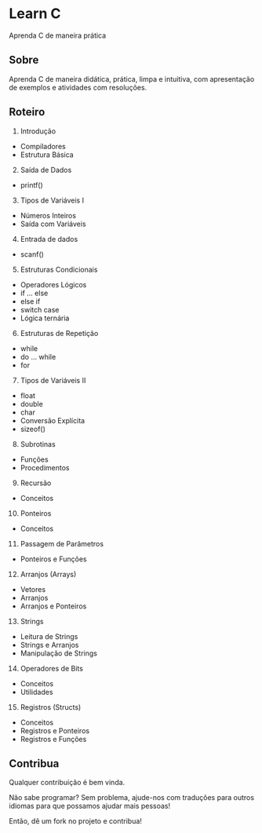# Learn C
Aprenda C de maneira prática

## Sobre
Aprenda C de maneira didática, prática, limpa e intuitiva, com apresentação de exemplos e atividades com resoluções.

## Roteiro
1. Introdução
  - Compiladores
  - Estrutura Básica
2. Saída de Dados
  - printf()
3. Tipos de Variáveis I
  - Números Inteiros
  - Saída com Variáveis
4. Entrada de dados
  - scanf()
5. Estruturas Condicionais
  - Operadores Lógicos
  - if ... else
  - else if
  - switch case
  - Lógica ternária
6. Estruturas de Repetição
  - while
  - do ... while
  - for
7. Tipos de Variáveis II
  - float
  - double
  - char
  - Conversão Explícita
  - sizeof()
8. Subrotinas
  - Funções
  - Procedimentos
9. Recursão
  - Conceitos
10. Ponteiros
  - Conceitos
11. Passagem de Parâmetros
  - Ponteiros e Funções
12. Arranjos (Arrays)
  - Vetores
  - Arranjos
  - Arranjos e Ponteiros
13. Strings
  - Leitura de Strings
  - Strings e Arranjos
  - Manipulação de Strings
14. Operadores de Bits
  - Conceitos
  - Utilidades
15. Registros (Structs)
  - Conceitos
  - Registros e Ponteiros
  - Registros e Funções

## Contribua
Qualquer contribuição é bem vinda.

Não sabe programar? Sem problema, ajude-nos com traduções
para outros idiomas para que possamos ajudar mais pessoas!

Então, dê um fork no projeto e contribua!
